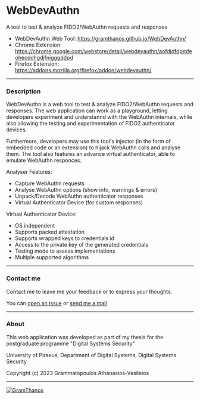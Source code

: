 # WebDevAuthn
A tool to test &amp; analyze FIDO2/WebAuthn requests and responses

 - WebDevAuthn Web Tool: https://gramthanos.github.io/WebDevAuthn/
 - Chrome Extension: https://chrome.google.com/webstore/detail/webdevauthn/aofdjdfdpmfeohecddhgdjfnigggddpd
 - Firefox Extension: https://addons.mozilla.org/firefox/addon/webdevauthn/

___

### Description

WebDevAuthn is a web tool to test & analyze FIDO2/WebAuthn requests and responses. The web application can work as a playground, letting developers experiment and understannd with the WebAuthn internals, while also allowing the testing and experimentation of FIDO2 authenticator devices.

Furthermore, developers may use this tool's injector (in the form of embedded code or an extension) to hijack WebAuthn calls and analyse them. The tool also features an advance virtual authenticator, able to emulate WebAuthn responces.

Analyser Features:
- Capture WebAuthn requests
- Analyse WebAuthn options (show info, warnings & errors)
- Unpack/Decode WebAuthn authenticator responses
- Virtual Authenticator Device (for custom responses)

Virtual Authenticator Device:
- OS independent
- Supports packed attestation
- Supports wrapped keys to credentials id
- Access to the private key of the generated credentials
- Testing mode to assess implementations
- Multiple supported algorithms

___


### Contact me

Contact me to leave me your feedback or to express your thoughts.

You can [open an issue](https://github.com/GramThanos/WebDevAuthn/issues) or [send me a mail](mailto:gramthanos@gmail.com)

___


### About

This web application was developed as part of my thesis for the postgraduate programme "Digital Systems Security"

University of Piraeus, Department of Digital Systems, Digital Systems Security

Copyright (c) 2023 Grammatopoulos Athanasios-Vasileios

___

[![GramThanos](https://avatars2.githubusercontent.com/u/14858959?s=42&v=4)](https://github.com/GramThanos)
